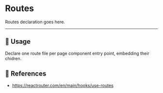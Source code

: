 # Routes

Routes declaration goes here.

* * *

## 📏 Usage

Declare one route file per page component entry point, embedding their chidren.


## 🔗 References

-   <https://reactrouter.com/en/main/hooks/use-routes>
